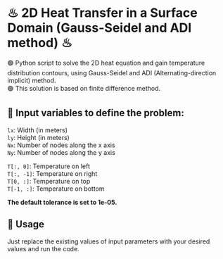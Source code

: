 # ♨ 2D Heat Transfer in a Surface Domain (Gauss-Seidel and ADI method) ♨
🟢 Python script to solve the 2D heat equation and gain temperature distribution contours, using Gauss-Seidel and ADI (Alternating-direction implicit) method.  
🟢 This solution is based on finite difference method.  

  
## 🧬 Input variables to define the problem:  
`lx`: Width (in meters)  
`ly`: Height (in meters)  
`Nx`: Number of nodes along the x axis  
`Ny`: Number of nodes along the y axis  

`T[:, 0]`: Temperature on left  
`T[:, -1]`: Temperature on right  
`T[0, :]`: Temperature on top  
`T[-1, :]`: Temperature on bottom  

**The default tolerance is set to 1e-05.**  

## 🤖 Usage  
Just replace the existing values of input parameters with your desired values and run the code.
